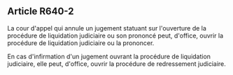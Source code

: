 Article R640-2
----
La cour d'appel qui annule un jugement statuant sur l'ouverture de la procédure
de liquidation judiciaire ou son prononcé peut, d'office, ouvrir la procédure de
liquidation judiciaire ou la prononcer.

En cas d'infirmation d'un jugement ouvrant la procédure de liquidation
judiciaire, elle peut, d'office, ouvrir la procédure de redressement judiciaire.
